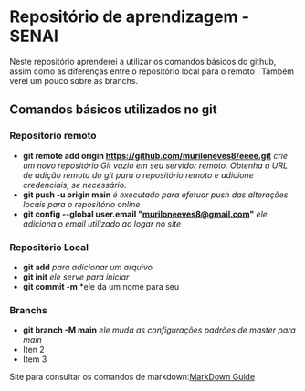 # Repositório de aprendizagem - SENAI
Neste repositório aprenderei a utilizar os comandos básicos do github, assim como as diferenças entre o repositório local para o remoto . Também verei um pouco sobre as branchs.

## Comandos básicos utilizados  no git 
### Repositório remoto
- **git remote add origin https://github.com/muriloneves8/eeee.git** *crie um novo repositório Git vazio em seu servidor remoto. Obtenha a URL de adição remota do git para o repositório remoto e adicione credenciais, se necessário.*
- **git push -u origin main** *é executado para efetuar push das alterações locais para o repositório online*
- **git config --global user.email "muriloneeves8@gmail.com"** *ele adiciona o email utilizado ao logar no site*

### Repositório Local 
- **git add** *para adicionar um arquivo*
- **git init** *ele serve para iniciar*
- **git commit -m** *ele da um nome para seu

### Branchs
- **git branch -M main** *ele muda as configurações padrões de master para main*
- Iten 2
- Item 3

Site para consultar os comandos de markdown:[MarkDown Guide](https://www.markdownguide.org/basic-syntax/)
